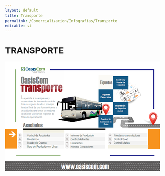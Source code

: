 ```yaml
---
layout: default
title: Transporte
permalink: /Comercializacion/Infografias/Transporte
editable: si
---
```


# TRANSPORTE

![](transporte.png)



